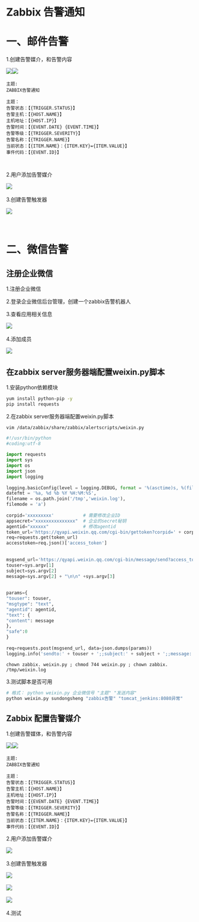 # Zabbix 告警通知

# 一、邮件告警

1.创建告警媒介，和告警内容

![](assets/image-20221127214726115-20230610173809-aqzlx3p.png)​​![](assets/image-20221127214732068-20230610173809-jlrixou.png)​

```text
主题: 
ZABBIX告警通知

主题：
告警状态：【{TRIGGER.STATUS}】
告警主机：【{HOST.NAME}】
主机地址：【{HOST.IP}】
告警时间：【{EVENT.DATE} {EVENT.TIME}】
告警等级：【{TRIGGER.SEVERITY}】
告警名称：【{TRIGGER.NAME}】
当前状态：【{ITEM.NAME}：{ITEM.KEY}={ITEM.VALUE}】
事件代码：【{EVENT.ID}】



```

2.用户添加告警媒介

![](assets/image-20221127214738004-20230610173809-mskam1c.png)​

3.创建告警触发器

![](assets/image-20221127214743698-20230610173809-j8p2mx5.png)​

‍

# 二、微信告警

## 注册企业微信

1.注册企业微信

2.登录企业微信后台管理，创建一个zabbix告警机器人

3.查看应用相关信息

![](assets/image-20221127214750955-20230610173809-g3pkqs2.png)​

4.添加成员

![](assets/image-20221127214757563-20230610173809-4vkm8tg.png)​

## 在zabbix server服务器端配置weixin.py脚本

1.安装python依赖模块

```bash
yum install python-pip -y
pip install requests
```

2.在zabbix server服务器端配置weixin.py脚本

`vim /data/zabbix/share/zabbix/alertscripts/weixin.py`

```python
#!/usr/bin/python
#coding:utf-8
 
import requests
import sys
import os
import json
import logging
 
logging.basicConfig(level = logging.DEBUG, format = '%(asctime)s, %(filename)s, %(levelname)s, %(message)s',
datefmt = '%a, %d %b %Y %H:%M:%S',
filename = os.path.join('/tmp','weixin.log'), 
filemode = 'a')
 
corpid='xxxxxxxxx'           # 需要修改企业ID
appsecret="xxxxxxxxxxxxxxx"  # 企业的secret秘钥
agentid="xxxxxx"             # 修改agentid
token_url='https://qyapi.weixin.qq.com/cgi-bin/gettoken?corpid=' + corpid + '&corpsecret=' + appsecret
req=requests.get(token_url)
accesstoken=req.json()['access_token']
 
 
msgsend_url='https://qyapi.weixin.qq.com/cgi-bin/message/send?access_token=' + accesstoken
touser=sys.argv[1]
subject=sys.argv[2]
message=sys.argv[2] + "\n\n" +sys.argv[3]
 
 
params={
"touser": touser,
"msgtype": "text",
"agentid": agentid,
"text": {
"content": message
},
"safe":0
}
 
req=requests.post(msgsend_url, data=json.dumps(params))
logging.info('sendto:' + touser + ';;subject:' + subject + ';;message:' + message)
```

`chown zabbix. weixin.py ; chmod 744 weixin.py ; chown zabbix. /tmp/weixin.log`

3.测试脚本是否可用

```bash
# 格式： python weixin.py 企业微信号 "主题" "发送内容"
python weixin.py sundongsheng "zabbix告警" "tomcat_jenkins:8080异常"

```

## Zabbix 配置告警媒介

1.创建告警媒体，和告警内容

![](assets/image-20221127214806057-20230610173809-uafexqr.png)​​![](assets/image-20221127214813373-20230610173809-eaxjsvg.png)​

```zabbix
主题: 
ZABBIX告警通知

主题：
告警状态：【{TRIGGER.STATUS}】
告警主机：【{HOST.NAME}】
主机地址：【{HOST.IP}】
告警时间：【{EVENT.DATE} {EVENT.TIME}】
告警等级：【{TRIGGER.SEVERITY}】
告警名称：【{TRIGGER.NAME}】
当前状态：【{ITEM.NAME}：{ITEM.KEY}={ITEM.VALUE}】
事件代码：【{EVENT.ID}】

```

2.用户添加告警媒介

![](assets/image-20221127214820865-20230610173809-eqekxew.png)​

3.创建告警触发器

![](assets/image-20221127214827561-20230610173809-bvzuvnf.png)​

![](assets/image-20221127214834557-20230610173809-v0p8sbr.png)​

![](assets/image-20221127214841166-20230610173809-qjt3239.png)​

4.测试
